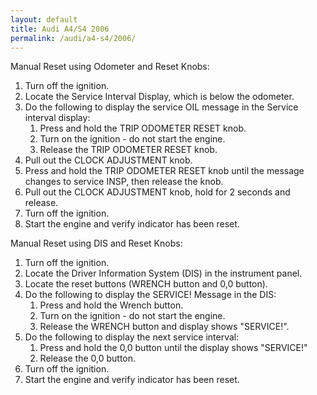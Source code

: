 ```yaml
---
layout: default
title: Audi A4/S4 2006
permalink: /audi/a4-s4/2006/
---
```

Manual Reset using Odometer and Reset Knobs:
1. Turn off the ignition.
2. Locate the Service Interval Display, which is below the odometer.
3. Do the following to display the service OIL message in the Service interval display:
    1. Press and hold the TRIP ODOMETER RESET knob.
    2. Turn on the ignition - do not start the engine.
    3. Release the TRIP ODOMETER RESET knob.
4. Pull out the CLOCK ADJUSTMENT knob.
5. Press and hold the TRIP ODOMETER RESET knob until the message changes to service INSP, then release the knob.
6. Pull out the CLOCK ADJUSTMENT knob, hold for 2 seconds and release.
7. Turn off the ignition.
8. Start the engine and verify indicator has been reset.

Manual Reset using DIS and Reset Knobs:
1. Turn off the ignition.
2. Locate the Driver Information System (DIS) in the instrument panel.
3. Locate the reset buttons (WRENCH button and 0,0 button).
4. Do the following to display the SERVICE! Message in the DIS:
    1. Press and hold the Wrench button.
    2. Turn on the ignition - do not start the engine.
    3. Release the WRENCH button and display shows "SERVICE!".
5. Do the following to display the next service interval:
    1. Press and hold the 0,0 button until the display shows "SERVICE!"
    2. Release the 0,0 button.
6. Turn off the ignition.
7. Start the engine and verify indicator has been reset.